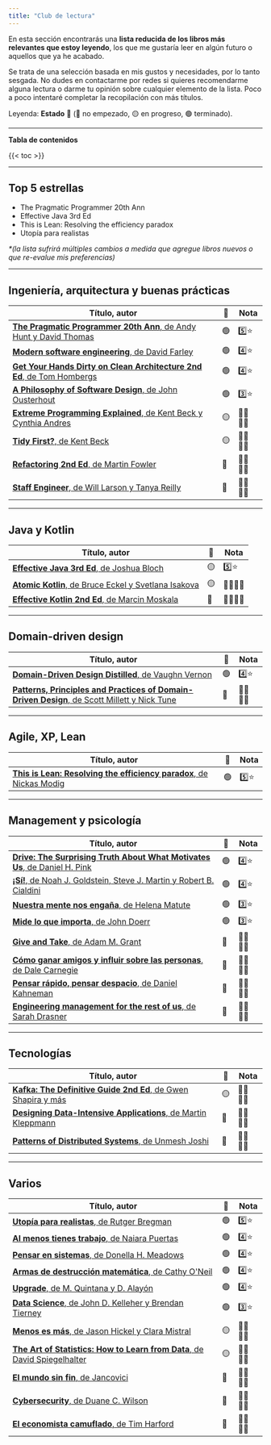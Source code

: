 ```yaml
---
title: "Club de lectura"
---
```


En esta sección encontrarás una **lista reducida de los libros más relevantes que estoy leyendo**, los que me gustaría leer en algún futuro o aquellos que ya he acabado.

Se trata de una selección basada en mis gustos y necesidades, por lo tanto sesgada. No dudes en contactarme por redes si quieres recomendarme alguna lectura o darme tu opinión sobre cualquier elemento de la lista. Poco a poco intentaré completar la recopilación con más títulos.

Leyenda: **Estado** 🚦 (🔴 no empezado, 🟡 en progreso, 🟢 terminado).

---

**Tabla de contenidos**

{{< toc >}}

---

## Top 5 estrellas

* The Pragmatic Programmer 20th Ann
* Effective Java 3rd Ed
* This is Lean: Resolving the efficiency paradox
* Utopía para realistas


_*(la lista sufrirá múltiples cambios a medida que agregue libros nuevos o que re-evalue mis preferencias)_

---

## Ingeniería, arquitectura y buenas prácticas

| Título, autor | 🚦 | Nota |
|---------------|----|------|
|[**The Pragmatic Programmer 20th Ann**, de Andy Hunt y David Thomas](https://www.goodreads.com/book/show/60633459-the-pragmatic-programmer-20th-anniversary-edition-your-journey-to-maste)|🟢|5️⃣⭐|
|[**Modern software engineering**, de David Farley](https://www.goodreads.com/book/show/57345270-modern-software-engineering)|🟢|4️⃣⭐|
|[**Get Your Hands Dirty on Clean Architecture 2nd Ed**, de Tom Hombergs](https://leanpub.com/get-your-hands-dirty-on-clean-architecture/)|🟢|4️⃣⭐|
|[**A Philosophy of Software Design**, de John Ousterhout](https://www.goodreads.com/book/show/39996759-a-philosophy-of-software-design)|🟢|3️⃣⭐|
|[**Extreme Programming Explained**, de Kent Beck y Cynthia Andres](https://www.goodreads.com/book/show/67833.Extreme_Programming_Explained)|🟡|🤷‍♀️🤷‍♀️|
|[**Tidy First?**, de Kent Beck](https://www.goodreads.com/book/show/171691901-tidy-first)|🟡|🤷‍♀️🤷‍♀️|
|[**Refactoring 2nd Ed**, de Martin Fowler](https://www.refactoring.com/)|🔴|🤷‍♀️🤷‍♀️|
|[**Staff Engineer**, de Will Larson y Tanya Reilly](https://www.goodreads.com/book/show/56481725-staff-engineer)|🔴|🤷‍♀️🤷‍♀️|

---

## Java y Kotlin

| Título, autor | 🚦 | Nota |
|---------------|----|------|
|[**Effective Java 3rd Ed**, de Joshua Bloch](https://www.goodreads.com/book/show/105099.Effective_Java_)|🟡|5️⃣⭐|
|[**Atomic Kotlin**, de Bruce Eckel y Svetlana Isakova](https://leanpub.com/AtomicKotlin)|🟡|🤷‍♀️🤷‍♀️|
|[**Effective Kotlin 2nd Ed**, de Marcin Moskala](https://leanpub.com/effectivekotlin)|🔴|🤷‍♀️🤷‍♀️|

---

## Domain-driven design

| Título, autor | 🚦 | Nota |
|---------------|----|------|
|[**Domain-Driven Design Distilled**, de Vaughn Vernon](https://www.goodreads.com/book/show/28602719-domain-driven-design-distilled)|🟢|4️⃣⭐|
|[**Patterns, Principles and Practices of Domain-Driven Design**, de Scott Millett y Nick Tune](https://www.goodreads.com/book/show/25531393-patterns-principles-and-practices-of-domain-driven-design)|🔴|🤷‍♀️🤷‍♀️|

---

## Agile, XP, Lean

| Título, autor | 🚦 | Nota |
|---------------|----|------|
|[**This is Lean: Resolving the efficiency paradox**, de Nickas Modig](https://www.goodreads.com/book/show/17060202-this-is-lean)|🟢|5️⃣⭐|

---

## Management y psicología

| Título, autor | 🚦 | Nota |
|---------------|----|------|
|[**Drive: The Surprising Truth About What Motivates Us**, de Daniel H. Pink](https://www.goodreads.com/book/show/6452796-drive)|🟢|4️⃣⭐|
|[**¡Sí!**, de Noah J. Goldstein, Steve J. Martin y Robert B. Cialdini](https://www.goodreads.com/book/show/13226702-s)|🟢|4️⃣⭐|
|[**Nuestra mente nos engaña**, de Helena Matute](https://www.goodreads.com/book/show/51107412-nuestra-mente-nos-enga-a)|🟢|3️⃣⭐|
|[**Mide lo que importa**, de John Doerr](https://www.goodreads.com/book/show/42419870-mide-lo-que-importa)|🟢|3️⃣⭐|
|[**Give and Take**, de Adam M. Grant](https://www.goodreads.com/book/show/16158498-give-and-take)|🔴|🤷‍♀️🤷‍♀️|
|[**Cómo ganar amigos y influir sobre las personas**, de Dale Carnegie](https://www.goodreads.com/book/show/730797.C_mo_ganar_amigos_y_influir_sobre_las_personas)|🔴|🤷‍♀️🤷‍♀️|
|[**Pensar rápido, pensar despacio**, de Daniel Kahneman](https://www.goodreads.com/book/show/38228086-pensar-r-pido-pensar-despacio)|🔴|🤷‍♀️🤷‍♀️|
|[**Engineering management for the rest of us**, de Sarah Drasner](https://www.goodreads.com/book/show/58502800-engineering-management-for-the-rest-of-us)|🔴|🤷‍♀️🤷‍♀️|

---

## Tecnologías

| Título, autor | 🚦 | Nota |
|---------------|----|------|
|[**Kafka: The Definitive Guide 2nd Ed**, de Gwen Shapira y más](https://www.goodreads.com/book/show/61215962-kafka)|🟡|🤷‍♀️🤷‍♀️|
|[**Designing Data-Intensive Applications**, de Martin Kleppmann](https://www.goodreads.com/book/show/23463279-designing-data-intensive-applications)|🔴|🤷‍♀️🤷‍♀️|
|[**Patterns of Distributed Systems**, de Unmesh Joshi](https://www.goodreads.com/book/show/123018982-patterns-of-distributed-systems-addison-wesley-signature-series)|🔴|🤷‍♀️🤷‍♀️|

---

## Varios

| Título, autor | 🚦 | Nota |
|---------------|----|------|
|[**Utopía para realistas**, de Rutger Bregman](https://www.goodreads.com/book/show/34651610-utop-a-para-realistas)|🟢|5️⃣⭐|
|[**Al menos tienes trabajo**, de Naiara Puertas](https://www.goodreads.com/book/show/49656893-al-menos-tienes-trabajo)|🟢|4️⃣⭐|
|[**Pensar en sistemas**, de Donella H. Meadows](https://www.goodreads.com/book/show/60861368-pensar-en-sistemas-un-manual-de-iniciaci-n)|🟢|4️⃣⭐|
|[**Armas de destrucción matemática**, de Cathy O'Neil](https://www.goodreads.com/book/show/38338491-armas-de-destrucci-n-matem-tica)|🟢|4️⃣⭐|
|[**Upgrade**, de M. Quintana y D. Alayón](https://www.goodreads.com/book/show/61211996)|🟢|4️⃣⭐|
|[**Data Science**, de John D. Kelleher y Brendan Tierney](https://www.goodreads.com/book/show/36722689-data-science)|🟢|3️⃣⭐|
|[**Menos es más**, de Jason Hickel y Clara Mistral](https://www.goodreads.com/book/show/144573181-menos-es-m-s)|🟡|🤷‍♀️🤷‍♀️|
|[**The Art of Statistics: How to Learn from Data**, de David Spiegelhalter](https://www.goodreads.com/book/show/43722897-the-art-of-statistics)|🟡|🤷‍♀️🤷‍♀️|
|[**El mundo sin fin**, de Jancovici](https://www.goodreads.com/book/show/63882950-el-mundo-sin-fin)|🔴|🤷‍♀️🤷‍♀️|
|[**Cybersecurity**, de Duane C. Wilson](https://www.goodreads.com/book/show/59706156-cybersecurity)|🔴|🤷‍♀️🤷‍♀️|
|[**El economista camuflado**, de Tim Harford](https://www.goodreads.com/book/show/42102458-el-economista-camuflado-la-economia-de-las-peque-as-cosas)|🔴|🤷‍♀️🤷‍♀️|
